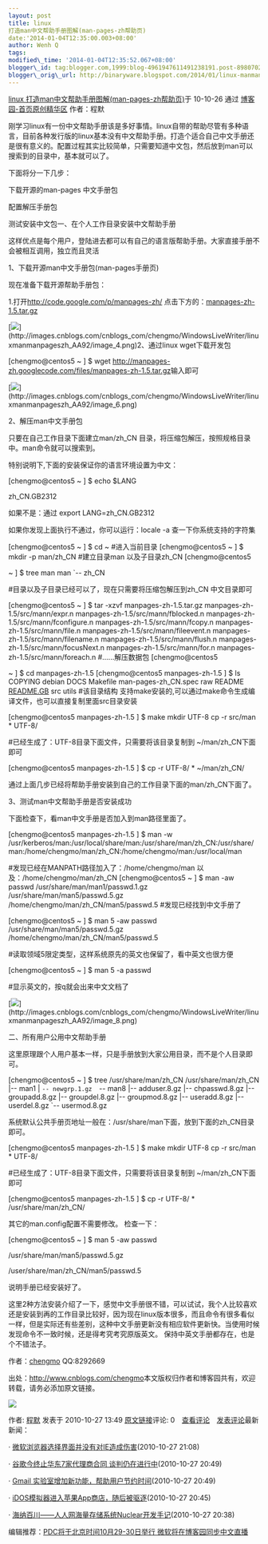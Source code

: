 ```yaml
--- 
layout: post 
title: linux
打造man中文帮助手册图解(man-pages-zh帮助页) 
date:'2014-01-04T12:35:00.003+08:00' 
author: Wenh Q
tags:
modified\_time: '2014-01-04T12:35:52.067+08:00' 
blogger\_id: tag:blogger.com,1999:blog-4961947611491238191.post-8980702230127942038
blogger\_orig\_url: http://binaryware.blogspot.com/2014/01/linux-manman-pages-zh.html
---
```

[linux
打造man中文帮助手册图解(man-pages-zh帮助页)](http://www.cnblogs.com/chengmo/archive/2010/10/27/1862553.html)于
10-10-26 通过 [博客园-首页原创精华区](http://www.cnblogs.com/)
作者：程默



刚学习linux有一份中文帮助手册该是多好事情。linux自带的帮助尽管有多种语言，目前各种发行版的linux基本没有中文帮助手册。打造个适合自己中文手册还是很有意义的。配置过程其实比较简单，只需要知道中文包，然后放到man可以搜索到的目录中，基本就可以了。

下面将分一下几步：

下载开源的man-pages 中文手册包

配置解压手册包

测试安装中文包一、在个人工作目录安装中文帮助手册

这样优点是每个用户，登陆进去都可以有自己的语言版帮助手册。大家直接手册不会被相互调用，独立而且灵活



1、下载开源man中文手册包(man-pages手册页)

现在准备下载开源帮助手册包：

1.打开<http://code.google.com/p/manpages-zh/>
点击下方的：[manpages-zh-1.5.tar.gz](http://manpages-zh.googlecode.com/files/manpages-zh-1.5.tar.gz)

[![](https://images-blogger-opensocial.googleusercontent.com/gadgets/proxy?url=http%3A%2F%2Fimages.cnblogs.com%2Fcnblogs_com%2Fchengmo%2FWindowsLiveWriter%2Flinuxmanmanpageszh_AA92%2Fimage_thumb_1.png&container=blogger&gadget=a&rewriteMime=image%2F*)](http://images.cnblogs.com/cnblogs_com/chengmo/WindowsLiveWriter/linuxmanmanpageszh_AA92/image_4.png)2、通过linux
wget下载开发包


[chengmo@centos5 
~
]
$ wget
<http://manpages-zh.googlecode.com/files/manpages-zh-1.5.tar.gz>输入即可

[![](https://images-blogger-opensocial.googleusercontent.com/gadgets/proxy?url=http%3A%2F%2Fimages.cnblogs.com%2Fcnblogs_com%2Fchengmo%2FWindowsLiveWriter%2Flinuxmanmanpageszh_AA92%2Fimage_thumb_2.png&container=blogger&gadget=a&rewriteMime=image%2F*)](http://images.cnblogs.com/cnblogs_com/chengmo/WindowsLiveWriter/linuxmanmanpageszh_AA92/image_6.png)





2、解压man中文手册包

只要在自己工作目录下面建立man/zh\_CN
目录，将压缩包解压，按照规格目录中。man命令就可以搜索到。

特别说明下,下面的安装保证你的语言环境设置为中文：


[chengmo@centos5 
~
]
$ echo 
$LANG

zh\_CN.GB2312

如果不是：通过 export LANG=zh\_CN.GB2312

如果你发现上面执行不通过，你可以运行：locale -a
查一下你系统支持的字符集


[chengmo@centos5 
~
]
$ cd 
~ 
#进入当前目录 
[chengmo@centos5 
~
]
$
mkdir -p man/zh\_CN 
#建立目录man 以及子目录zh\_CN 
[chengmo@centos5

~
]
$ tree man man 
`-- zh\_CN

#目录以及子目录已经可以了，现在只需要将压缩包解压到zh\_CN 中文目录即可

[chengmo@centos5 
~
]
$ tar -xzvf manpages-zh-1.5.tar.gz
manpages-zh-1.5/src/mann/expr.n manpages-zh-1.5/src/mann/fblocked.n
manpages-zh-1.5/src/mann/fconfigure.n manpages-zh-1.5/src/mann/fcopy.n
manpages-zh-1.5/src/mann/file.n manpages-zh-1.5/src/mann/fileevent.n
manpages-zh-1.5/src/mann/filename.n manpages-zh-1.5/src/mann/flush.n
manpages-zh-1.5/src/mann/focusNext.n manpages-zh-1.5/src/mann/for.n
manpages-zh-1.5/src/mann/foreach.n 
#......解压数据包 
[chengmo@centos5

~
]
$ cd manpages-zh-1.5 
[chengmo@centos5 manpages-zh-1.5
]
$ ls
COPYING debian DOCS Makefile man-pages-zh\_CN.spec raw README
[README.GB](http://readme.gb/) src utils 
#该目录结构
支持make安装的,可以通过make命令生成编译文件，也可以直接复制里面src目录安装

[chengmo@centos5 manpages-zh-1.5
]
$ make mkdir UTF-8 cp -r src/man
*
UTF-8/

#已经生成了：UTF-8目录下面文件，只需要将该目录复制到
~/man/zh\_CN下面即可

[chengmo@centos5 manpages-zh-1.5
]
$ cp -r UTF-8/
* 
~/man/zh\_CN/

通过上面几步已经将帮助手册安装到自己的工作目录下面的man/zh\_CN下面了。



3、测试man中文帮助手册是否安装成功



下面检查下，看man中文手册是否加入到man路径里面了。


[chengmo@centos5 manpages-zh-1.5
]
$ man -w
/usr/kerberos/man:/usr/local/share/man:/usr/share/man/zh\_CN:/usr/share/man:/home/chengmo/man/zh\_CN:/home/chengmo/man:/usr/local/man

#发现已经在MANPATH路径加入了：/home/chengmo/man
以及：/home/chengmo/man/zh\_CN 
[chengmo@centos5 
~
]
$ man -aw passwd
/usr/share/man/man1/passwd.1.gz /usr/share/man/man5/passwd.5.gz
/home/chengmo/man/zh\_CN/man5/passwd.5 
#发现已经找到中文手册了

[chengmo@centos5 
~
]
$ man 5 -aw passwd
/usr/share/man/man5/passwd.5.gz /home/chengmo/man/zh\_CN/man5/passwd.5

#读取领域5限定类型，这样系统原先的英文也保留了，看中英文也很方便

[chengmo@centos5 
~
]
$ man 5 -a passwd

#显示英文的，按q就会出来中文文档了

[![](https://images-blogger-opensocial.googleusercontent.com/gadgets/proxy?url=http%3A%2F%2Fimages.cnblogs.com%2Fcnblogs_com%2Fchengmo%2FWindowsLiveWriter%2Flinuxmanmanpageszh_AA92%2Fimage_thumb_3.png&container=blogger&gadget=a&rewriteMime=image%2F*)](http://images.cnblogs.com/cnblogs_com/chengmo/WindowsLiveWriter/linuxmanmanpageszh_AA92/image_8.png)



二、所有用户公用中文帮助手册

这里原理跟个人用户基本一样，只是手册放到大家公用目录，而不是个人目录即可。


[chengmo@centos5 
~
]
$ tree /usr/share/man/zh\_CN
/usr/share/man/zh\_CN |-- man1 | 
`-- newgrp.1.gz 
`-- man8 |--
adduser.8.gz |-- chpasswd.8.gz |-- groupadd.8.gz |-- groupdel.8.gz |--
groupmod.8.gz |-- useradd.8.gz |-- userdel.8.gz 
`-- usermod.8.gz



系统默认公共手册页地址一般在：/usr/share/man下面，放到下面的zh\_CN目录即可。


[chengmo@centos5 manpages-zh-1.5
]
$ make mkdir UTF-8 cp -r src/man
*
UTF-8/

#已经生成了：UTF-8目录下面文件，只需要将该目录复制到
~/man/zh\_CN下面即可

[chengmo@centos5 manpages-zh-1.5
]
$ cp -r UTF-8/
*
/usr/share/man/zh\_CN/

其它的man.config配置不需要修改。 检查一下：


[chengmo@centos5 
~
]
$ man 5 -aw passwd

/usr/share/man/man5/passwd.5.gz

/user/share/man/zh\_CN/man5/passwd.5

说明手册已经安装好了。

这里2种方法安装介绍了一下，感觉中文手册很不错，可以试试，我个人比较喜欢还是安装到再的工作目录比较好，因为现在linux版本很多，而且命令有很多看似一样，但是实际还有些差别，这种中文手册更新没有相应软件更新快。当使用时候发现命令不一致时候，还是得考究考究原版英文。
保持中英文手册都存在，也是个不错法子。



作者：[chengmo](http://www.cnblogs.com/chengmo) QQ:8292669

出处：<http://www.cnblogs.com/chengmo>本文版权归作者和博客园共有，欢迎转载，请务必添加原文链接。

![](https://images-blogger-opensocial.googleusercontent.com/gadgets/proxy?url=http%3A%2F%2Fwww.cnblogs.com%2Fchengmo%2Faggbug%2F1862553.html%3Ftype%3D1&container=blogger&gadget=a&rewriteMime=image%2F*)

作者: [程默](http://www.cnblogs.com/chengmo/) 发表于 2010-10-27 13:49
[原文链接](http://www.cnblogs.com/chengmo/archive/2010/10/27/1862553.html)评论:
0　[查看评论](http://www.cnblogs.com/chengmo/archive/2010/10/27/1862553.html#pagedcomment)　[发表评论](http://www.cnblogs.com/chengmo/archive/2010/10/27/1862553.html#commentform)最新新闻：

·
[微软浏览器选择界面并没有对IE造成伤害](http://news.cnblogs.com/n/78832/)(2010-10-27
21:08)

· [谷歌今终止华东7家代理商合同
谈判仍在进行中](http://news.cnblogs.com/n/78831/)(2010-10-27 20:49)

· [Gmail
实验室增加新功能，帮助用户节约时间](http://news.cnblogs.com/n/78830/)(2010-10-27
20:49)

·
[iDOS模拟器进入苹果App商店，随后被驱逐](http://news.cnblogs.com/n/78829/)(2010-10-27
20:45)

·
[海纳百川——人人网海量存储系统Nuclear开发手记](http://news.cnblogs.com/n/78827/)(2010-10-27
20:38)

编辑推荐：[PDC将于北京时间10月29-30日举行
微软将在博客园同步中文直播](http://news.cnblogs.com/n/78727/)
